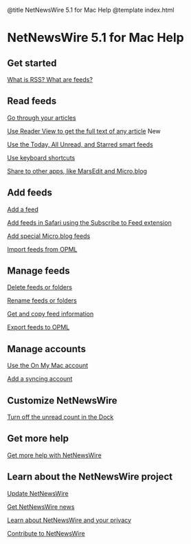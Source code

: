 @title NetNewsWire 5.1 for Mac Help
@template index.html

# NetNewsWire 5.1 for Mac Help


Get started
-----------

[What is RSS? What are feeds?](what-is-rss)


Read feeds
----------

[Go through your articles](reading-articles)

[Use Reader View to get the full text of any article](reader-view) <span class="badge-info-small">New</span>

<!-- [How to sort the timeline](sorting-the-timeline) -->

[Use the Today, All Unread, and Starred smart feeds](smart-feeds)

[Use keyboard shortcuts](keyboard-shortcuts)

[Share to other apps, like MarsEdit and Micro.blog](sharing-articles)

<!-- [Undo Mark All as Read](undo-mark-all-as-read) -->


Add feeds
---------

[Add a feed](adding-feeds)

[Add feeds in Safari using the Subscribe to Feed extension](safari-extension)

[Add special Micro.blog feeds](micro-blog-feeds)

[Import feeds from OPML](import-opml)


Manage feeds
------------

[Delete feeds or folders](deleting-feeds-folders)

[Rename feeds or folders](renaming-feeds)

[Get and copy feed information](feed-info)

[Export feeds to OPML](export-opml)


Manage accounts
---------------

[Use the On My Mac account](on-my-mac)

[Add a syncing account](syncing-accounts)


Customize NetNewsWire
---------------------

[Turn off the unread count in the Dock](customizing)

<!-- [Use a traditional window title bar](hidden-preferences) -->



Get more help
-------------

[Get more help with NetNewsWire](getting-more-help)

<!-- [Manage NetNewsWire preference files](userdata-location) -->


Learn about the NetNewsWire project
-----------------------------------

[Update NetNewsWire](updating)

[Get NetNewsWire news](netnewswire-news)

[Learn about NetNewsWire and your privacy](privacy)

[Contribute to NetNewsWire](contributing)
